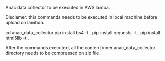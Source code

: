 Anac data collector to be executed in AWS lamba.

Disclamer: this commands needs to be executed in local machine before upload on lambda.

  cd anac_data_collector
  pip install bs4 -t . 
  pip install requests -t . 
  pip install html5lib -t . 

After the commands executed, all the content inner anac_data_collector directory needs to be compressed on zip file.
